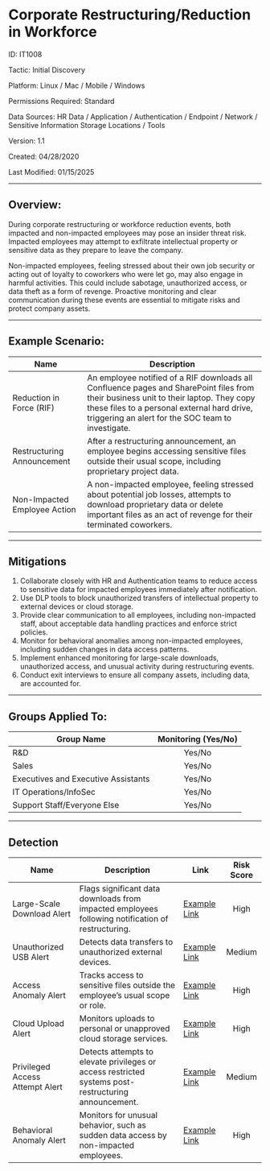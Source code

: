 # **Corporate Restructuring/Reduction in Workforce**

ID: IT1008

Tactic: Initial Discovery

Platform: Linux / Mac / Mobile / Windows

Permissions Required: Standard

Data Sources: HR Data / Application / Authentication / Endpoint / Network / Sensitive Information Storage Locations / Tools

Version: 1.1

Created: 04/28/2020

Last Modified: 01/15/2025

---

## **Overview:**

During corporate restructuring or workforce reduction events, both impacted and non-impacted employees may pose an insider threat risk. Impacted employees may attempt to exfiltrate intellectual property or sensitive data as they prepare to leave the company.  

Non-impacted employees, feeling stressed about their own job security or acting out of loyalty to coworkers who were let go, may also engage in harmful activities. This could include sabotage, unauthorized access, or data theft as a form of revenge. Proactive monitoring and clear communication during these events are essential to mitigate risks and protect company assets.

---

## **Example Scenario:**

| **Name**                      | **Description**                                                                                      |
|-------------------------------|------------------------------------------------------------------------------------------------------|
| Reduction in Force (RIF)      | An employee notified of a RIF downloads all Confluence pages and SharePoint files from their business unit to their laptop. They copy these files to a personal external hard drive, triggering an alert for the SOC team to investigate. |
| Restructuring Announcement    | After a restructuring announcement, an employee begins accessing sensitive files outside their usual scope, including proprietary project data. |
| Non-Impacted Employee Action  | A non-impacted employee, feeling stressed about potential job losses, attempts to download proprietary data or delete important files as an act of revenge for their terminated coworkers. |

---

## **Mitigations**

1. Collaborate closely with HR and Authentication teams to reduce access to sensitive data for impacted employees immediately after notification.  
2. Use DLP tools to block unauthorized transfers of intellectual property to external devices or cloud storage.  
3. Provide clear communication to all employees, including non-impacted staff, about acceptable data handling practices and enforce strict policies.  
4. Monitor for behavioral anomalies among non-impacted employees, including sudden changes in data access patterns.  
5. Implement enhanced monitoring for large-scale downloads, unauthorized access, and unusual activity during restructuring events.  
6. Conduct exit interviews to ensure all company assets, including data, are accounted for.

---

## **Groups Applied To:**

| **Group Name**                | **Monitoring (Yes/No)** |
|--------------------------------|:----------------------:|
| R&D                            | Yes/No               |
| Sales                          | Yes/No               |
| Executives and Executive Assistants | Yes/No         |
| IT Operations/InfoSec          | Yes/No               |
| Support Staff/Everyone Else    | Yes/No               |

---

## **Detection**

| **Name**                | **Description**                                                                                 | **Link**          | **Risk Score** |
|-------------------------|-------------------------------------------------------------------------------------------------|-------------------|:--------------:|
| Large-Scale Download Alert | Flags significant data downloads from impacted employees following notification of restructuring. | [Example Link](#) | High           |
| Unauthorized USB Alert    | Detects data transfers to unauthorized external devices.                                       | [Example Link](#) | Medium         |
| Access Anomaly Alert      | Tracks access to sensitive files outside the employee’s usual scope or role.                  | [Example Link](#) | High           |
| Cloud Upload Alert        | Monitors uploads to personal or unapproved cloud storage services.                            | [Example Link](#) | High           |
| Privileged Access Attempt Alert | Detects attempts to elevate privileges or access restricted systems post-restructuring announcement. | [Example Link](#) | Medium         |
| Behavioral Anomaly Alert  | Monitors for unusual behavior, such as sudden data access by non-impacted employees.           | [Example Link](#) | High           |
